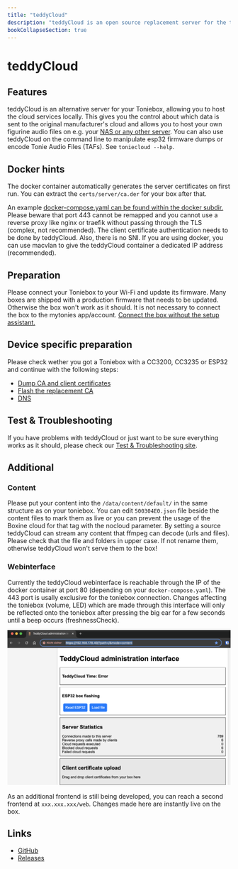 ```yaml
---
title: "teddyCloud"
description: "teddyCloud is an open source replacement server for the tonies cloud."
bookCollapseSection: true
---
```

# teddyCloud

## Features
teddyCloud is an alternative server for your Toniebox, allowing you to host the cloud services locally.
This gives you the control about which data is sent to the original manufacturer's cloud and allows you
to host your own figurine audio files on e.g. your [NAS or any other server](setup/supported-server-hardware). 
You can also use teddyCloud on the command line to manipulate esp32 firmware dumps or encode Tonie Audio Files (TAFs). See ```toniecloud --help```.

## Docker hints
The docker container automatically generates the server certificates on first run. You can extract the ```certs/server/ca.der``` for your box after that. 

An example [docker-compose.yaml can be found within the docker subdir.](https://github.com/toniebox-reverse-engineering/teddycloud/blob/master/docker/docker-compose.yaml)
Please beware that port 443 cannot be remapped and you cannot use a reverse proxy like nginx or traefik without passing through the TLS (complex, not recommended). The client certificate authentication needs to be done by teddyCloud. Also, there is no SNI. If you are using docker, you can use macvlan to give the teddyCloud container a dedicated IP address (recommended).

## Preparation
Please connect your Toniebox to your Wi-Fi and update its firmware. Many boxes are shipped with a production firmware that needs to be updated. Otherwise the box won't work as it should. It is not necessary to connect the box to the mytonies app/account. [Connect the box without the setup assistant.](https://support.tonies.com/hc/en-us/articles/4415294030482-How-do-I-set-up-a-Wi-Fi-connection-without-the-setup-assistant)

## Device specific preparation
Please check wether you got a Toniebox with a CC3200, CC3235 or ESP32 and continue with the following steps:
* [Dump CA and client certificates](setup/dump-certs)
* [Flash the replacement CA](setup/flash-ca)
* [DNS](setup/dns)

## Test & Troubleshooting
If you have problems with teddyCloud or just want to be sure everything works as it should, please check our [Test & Troubleshooting site](setup/test-troubleshooting).

## Additional

### Content
Please put your content into the ```/data/content/default/``` in the same structure as on your toniebox. You can edit ```500304E0.json``` file beside the content files to mark them as live or you can prevent the usage of the Boxine cloud for that tag with the nocloud parameter. By setting a source teddyCloud can stream any content that ffmpeg can decode (urls and files). Please check that the file and folders in upper case. If not rename them, otherwise teddyCloud won't serve them to the box!

### Webinterface
Currently the teddyCloud webinterface is reachable through the IP of the docker container at port 80 (depending on your ```docker-compose.yaml```). The 443 port is usally exclusive for the toniebox connection. Changes affecting the toniebox (volume, LED) which are made through this interface will only be reflected onto the toniebox after pressing the big ear for a few seconds until a beep occurs (freshnessCheck).

![teddyCloud Webinterface](/img/teddyCloudWebinterface.png)


As an additional frontend is still being developed, you can reach a second frontend at ```xxx.xxx.xxx/web```. Changes made here are instantly live on the box.



## Links
* [GitHub](https://github.com/toniebox-reverse-engineering/teddycloud)
* [Releases](https://github.com/toniebox-reverse-engineering/teddycloud/releases)
